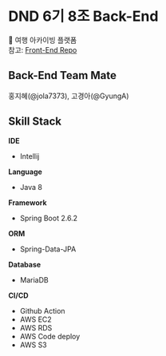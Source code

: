 # DND 6기 8조 Back-End
🚅 여행 아카이빙 플랫폼  
참고: <a href="https://github.com/dnd-side-project/dnd-6th-8-frontend">Front-End Repo</a>  
  

## Back-End Team Mate
홍지혜(@jola7373), 고경아(@GyungA)  
  

## Skill Stack
**IDE**

- Intellij

**Language**

- Java 8

**Framework**

- Spring Boot 2.6.2

**ORM**

- Spring-Data-JPA

**Database**

- MariaDB

**CI/CD**

- Github Action
- AWS EC2
- AWS RDS
- AWS Code deploy
- AWS S3
